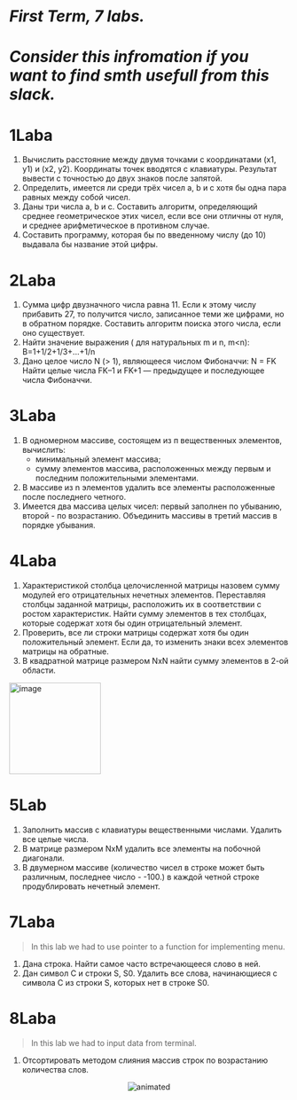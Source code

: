 # ***First Term, 7 labs.***
# ***Consider this infromation if you want to find smth usefull from this slack.***
# 1Laba
1. Вычислить расстояние между двумя точками с координатами (х1, y1) и (х2, y2). Координаты точек вводятся с клавиатуры. Результат вывести с точностью до двух знаков после запятой.
2. Определить, имеется ли среди трёх чисел a, b и c хотя бы одна  пара равных между собой чисел.
3. Даны три числа a, b и c. Составить алгоритм, определяющий среднее геометрическое этих чисел, если все они отличны от нуля, и среднее  арифметическое в противном случае.
4. Составить программу, которая бы по введенному числу (до 10) выдавала бы название этой цифры. 

# 2Laba
1. Сумма цифр двузначного числа равна 11. Если к этому числу прибавить 27,  то получится число, записанное теми же цифрами, но в обратном порядке.  Составить алгоритм поиска этого числа, если оно существует.
2. Найти значение выражения ( для натуральных m и n, m<n): B=1+1/2+1/3+...+1/n
3. Дано целое число N (> 1), являющееся числом Фибоначчи: N = FK Найти целые числа FK–1 и FK+1 — предыдущее и последующее числа Фибоначчи.

# 3Laba
1. В одномерном массиве, состоящем из п вещественных элементов, вычислить:
   - минимальный элемент массива;
   - сумму элементов массива, расположенных между первым и последним положительными элементами.
2. В массиве из n элементов удалить все элементы расположенные после последнего четного.
3. Имеется два массива целых чисел: первый заполнен по убыванию, второй - по возрастанию. Объединить массивы в третий массив в порядке убывания.

# 4Laba
1. Характеристикой столбца целочисленной матрицы назовем сумму модулей его отрицательных нечетных элементов. Переставляя столбцы заданной матрицы, расположить их в соответствии с ростом характеристик. Найти сумму элементов в тех столбцах, которые содержат хотя бы один отрицательный элемент.
2. Проверить, все ли строки матрицы содержат хотя бы один положительный элемент. Если да, то изменить знаки всех элементов матрицы на обратные.
3. В квадратной матрице размером NxN найти сумму элементов в 2-ой области.
<img width="165" alt="image" src="https://user-images.githubusercontent.com/66951820/207101436-f2e79846-06b5-4f16-ac75-c5026b0bbe7e.png">

# 5Lab
1. Заполнить массив с клавиатуры вещественными числами. Удалить все целые числа.
2. В матрице размером NxM удалить все элементы на побочной диагонали.
3. В двумерном массиве (количество чисел в строке может быть различным, последнее число - -100.) в каждой четной строке продублировать нечетный элемент.

# 7Laba
>In this lab we had to use pointer to a function for implementing menu.
1. Дана строка. Найти самое часто встречающееся слово в ней.
2. Дан символ C и строки S, S0. Удалить все слова, начинающиеся с символа C из строки S, которых нет в строке S0.

# 8Laba
>In this lab we had to input data from terminal.
1. Отсортировать методом слияния массив строк по возрастанию количества слов.


<p align="center">
   <img src="https://i.pinimg.com/originals/4d/16/78/4d1678e171347c4402c231dad0394f0f.gif" alt="animated" />
</p>
